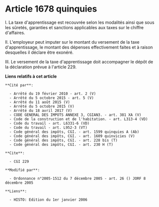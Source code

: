 # Article 1678 quinquies

I. La taxe d'apprentissage est recouvrée selon les modalités ainsi que sous les sûretés, garanties et sanctions applicables
aux taxes sur le chiffre d'affaires.

II. L'employeur peut imputer sur le montant du versement de la taxe d'apprentissage, le montant des dépenses effectivement
faites et à raison desquelles il déclare être exonéré.

III. Le versement de la taxe d'apprentissage doit accompagner le dépôt de la déclaration prévue à l'article 229.

**Liens relatifs à cet article**

	**Cité par**:

	  - Arrêté du 19 février 2010 - art. 2 (V)
	  - Arrêté du 5 octobre 2015 - art. 5 (V)
	  - Arrêté du 11 août 2015 (V)
	  - Arrêté du 5 octobre 2015 (V)
	  - Arrêté du 18 avril 2017 (V)
	  - CODE GENERAL DES IMPOTS ANNEXE 3, CGIAN3. - art. 381 XA (V)
	  - Code de la construction et de l'habitation. - art. L313-4 (VD)
	  - Code du travail - art. L6331-6 (VD)
	  - Code du travail - art. L952-3 (VT)
	  - Code général des impôts, CGI. - art. 1599 quinquies A (Ab)
	  - Code général des impôts, CGI. - art. 1609 quinvicies (V)
	  - Code général des impôts, CGI. - art. 228 bis (T)
	  - Code général des impôts, CGI. - art. 230 H (T)

	**Cite**:

	  - CGI 229

	**Modifié par**:

	  - Ordonnance n°2005-1512 du 7 décembre 2005 - art. 26 () JORF 8 décembre 2005

	**Liens**:

	  - HISTO: Edition du 1er janvier 2006
